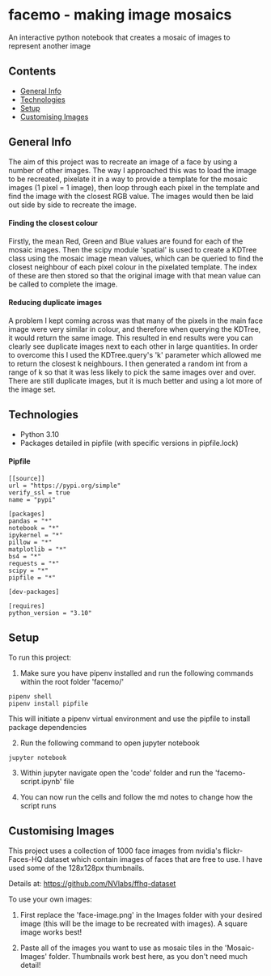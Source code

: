 # facemo - making image mosaics
An interactive python notebook that creates a mosaic of images to represent another image

## Contents
* [General Info](#general-info)
* [Technologies](#technologies)
* [Setup](#setup)
* [Customising Images](#customising-images)

## General Info
The aim of this project was to recreate an image of a face by using a number of other images. The way I approached this was to load the image to be recreated, pixelate it in a way to provide a template for the mosaic images (1 pixel = 1 image), then loop through each pixel in the template and find the image with the closest RGB value. The images would then be laid out side by side to recreate the image.

#### Finding the closest colour
Firstly, the mean Red, Green and Blue values are found for each of the mosaic images. Then the scipy module 'spatial' is used to create a KDTree class using the mosaic image mean values, which can be queried to find the closest neighbour of each pixel colour in the pixelated template. The index of these are then stored so that the original image with that mean value can be called to complete the image.

#### Reducing duplicate images
A problem I kept coming across was that many of the pixels in the main face image were very similar in colour, and therefore when querying the KDTree, it would return the same image. This resulted in end results were you can clearly see duplicate images next to each other in large quantities. In order to overcome this I used the KDTree.query's 'k' parameter which allowed me to return the closest k neighbours. I then generated a random int from a range of k so that it was less likely to pick the same images over and over. There are still duplicate images, but it is much better and using a lot more of the image set.

## Technologies
- Python 3.10
- Packages detailed in pipfile (with specific versions in pipfile.lock)

#### Pipfile
```
[[source]]
url = "https://pypi.org/simple"
verify_ssl = true
name = "pypi"

[packages]
pandas = "*"
notebook = "*"
ipykernel = "*"
pillow = "*"
matplotlib = "*"
bs4 = "*"
requests = "*"
scipy = "*"
pipfile = "*"

[dev-packages]

[requires]
python_version = "3.10"
```

## Setup
To run this project:

1. Make sure you have pipenv installed and run the following commands within the root folder 'facemo/'
```
pipenv shell
pipenv install pipfile
```
This will initiate a pipenv virtual environment and use the pipfile to install package dependencies

2. Run the following command to open jupyter notebook
```
jupyter notebook
```

3. Within jupyter navigate open the 'code' folder and run the 'facemo-script.ipynb' file

4. You can now run the cells and follow the md notes to change how the script runs

## Customising Images
This project uses a collection of 1000 face images from nvidia's flickr-Faces-HQ dataset which contain images of faces that are free to use. I have used some of the 128x128px thumbnails.

Details at: https://github.com/NVlabs/ffhq-dataset

To use your own images:
1. First replace the 'face-image.png' in the Images folder with your desired image (this will be the image to be recreated with images). A square image works best!

2. Paste all of the images you want to use as mosaic tiles in the 'Mosaic-Images' folder. Thumbnails work best here, as you don't need much detail!
